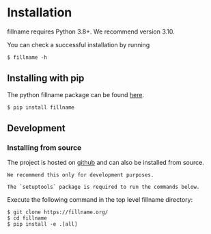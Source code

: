 # Installation

fillname requires Python 3.8+. We recommend version 3.10.

You can check a successful installation by running

```console
$ fillname -h
```

## Installing with pip


The python fillname package can be found [here](https://fillname.org/).

```console
$ pip install fillname
```

## Development

### Installing from source

The project is hosted on [github](https://fillname.org/) and can
also be installed from source.

```{warning}
We recommend this only for development purposes.
```

```{note}
The `setuptools` package is required to run the commands below.
```

Execute the following command in the top level fillname directory:

```console
$ git clone https://fillname.org/
$ cd fillname
$ pip install -e .[all]
```
